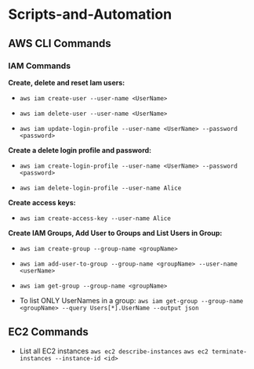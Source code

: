 # Scripts-and-Automation

## AWS CLI Commands

### IAM Commands

**Create, delete and reset Iam users:**

- ``aws iam create-user --user-name <UserName>``

- ``aws iam delete-user --user-name <UserName>``

- ``aws iam update-login-profile --user-name <UserName> --password <password>``

**Create a delete login profile and password:**

- ``aws iam create-login-profile --user-name <UserName> --password <password>``

- ``aws iam delete-login-profile --user-name Alice``

**Create access keys:**

- ``aws iam create-access-key --user-name Alice``

**Create IAM Groups, Add User to Groups and List Users in Group:**

- ``aws iam create-group --group-name <groupName>``

- ``aws iam add-user-to-group --group-name <groupName> --user-name <userName>``

- ``aws iam get-group --group-name <groupName>``

- To list ONLY UserNames in a group: ``aws iam get-group --group-name <groupName> --query Users[*].UserName --output json``

## EC2 Commands
- List all EC2 instances ``aws ec2 describe-instances``
``aws ec2 terminate-instances --instance-id <id>``




